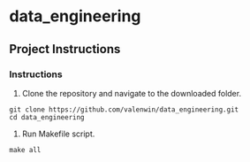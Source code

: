 # data_engineering

## Project Instructions

### Instructions

1. Clone the repository and navigate to the downloaded folder.
```	
git clone https://github.com/valenwin/data_engineering.git
cd data_engineering
```

1. Run Makefile script.
```	
make all
```